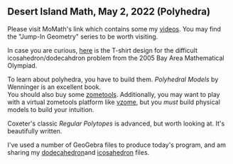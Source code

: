 <h2> Desert Island Math, May 2, 2022 (Polyhedra)</h2>

Please visit MoMath's link which contains some my [videos](https://momath.org/videos/videos-events-with-paul-zeitz/). 
You may find the "Jump-In Geometry" series to be worth visiting.

In case you are curious, [here](momathFiles/bamo2005shirt.pdf) is the T-shirt design for the difficult icosahedron/dodecahdron problem from the 2005 Bay Area Mathematical Olympiad.

To learn about polyhedra, you have to build them. *Polyhedral Models* by Wenninger is an excellent book.  
You should also buy some [zometools](http://zometool.com).
Additionally, you may want to play with a virtual zometools platform like [vzome](https://www.vzome.com/home/), but you *must* build physical models to build your 
intuition.

Coxeter's classic *Regular Polytopes* is advanced, but worth looking at. It's beautifully written. 

I've used a number of GeoGebra files to produce today's program, and am sharing my [dodecahedron](https://www.geogebra.org/classic/d6f8cabe)and
[icosahedron](https://www.geogebra.org/classic/f3kxuasc) files.

